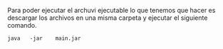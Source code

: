 Para poder ejecutar el archuvi ejecutable lo que tenemos que hacer es descargar los archivos en una misma carpeta y ejecutar el siguiente comando.
~~~
java   -jar    main.jar
~~~
